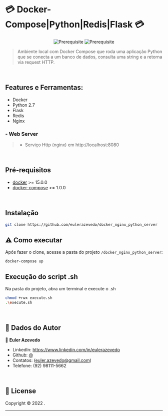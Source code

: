 <br>


<p align="center">

  # 💳  Docker-Compose|Python|Redis|Flask  💳

</p>

<center>

![Prerequisite](https://img.shields.io/badge/docker-%3E%3D15.0.0-blue.svg)
![Prerequisite](https://img.shields.io/badge/dockercompose-%3E%3D1.0.0-blue.svg)
  
</center>


> Ambiente local com Docker Compose que roda uma aplicação Python que se conecta a um banco de dados, consulta uma string e a retorna via request HTTP.

<br>

## Features e Ferramentas:

- Docker
- Python 2.7
- Flask
- Redis
- Nginx


### - Web Server

>- Serviço Http (nginx) em http://localhost:8080


<br>

## Pré-requisitos

- [docker](https://docs.docker.com/get-docker) >= 15.0.0
- [docker-compose](https://docs.docker.com/compose/install) >= 1.0.0

<br>

## Instalação

```sh
git clone https://github.com/eulerazevedo/docker_nginx_python_server
```

## ⚠️ Como executar
Após fazer o clone, acesse a pasta do projeto `/docker_nginx_python_server`:

```
docker-compose up

```

## Execução do script .sh

Na pasta do projeto, abra um terminal e execute o .sh

```sh
chmod +rwx execute.sh
.\execute.sh
```

<br>

## 🤝 Dados do Autor

👤 **Euler Azevedo**

* LinkedIn: https://www.linkedin.com/in/eulerazevedo
* Github: [@](https://github.com/eulerazevedo)
* Contatos: (euler.azevedo@gmail.com)
* Telefone: (92) 98111-5662

<br>

## 📝 License

Copyright © 2022 [](https://github.com).

***

<br>
